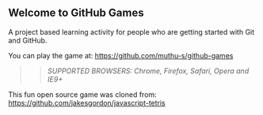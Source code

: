 ## Welcome to GitHub Games

A project based learning activity for people who are getting started with Git and GitHub.

You can play the game at: https://github.com/muthu-s/github-games

>> _*SUPPORTED BROWSERS*: Chrome, Firefox, Safari, Opera and IE9+_

This fun open source game was cloned from: https://github.com/jakesgordon/javascript-tetris
